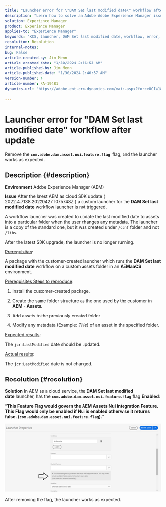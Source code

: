 ```yaml
---
title: "Launcher error for \"DAM Set last modified date\" workflow after update"
description: "Learn how to solve an Adobe Adobe Experience Manager issue where Launcher error occurs for \"DAM Set last modified date\" workflow after update."
solution: Experience Manager
product: Experience Manager
applies-to: "Experience Manager"
keywords: "KCS, launcher, DAM Set last modified date, workflow, error, after AEMaaCS update, AEM, Adobe Experience Manager, triggered, trigger, Troubleshooting, com.adobe.dam.asset.nui.feature.flag flag"
resolution: Resolution
internal-notes: 
bug: False
article-created-by: Jim Menn
article-created-date: "1/30/2024 2:36:53 AM"
article-published-by: Jim Menn
article-published-date: "1/30/2024 2:40:57 AM"
version-number: 4
article-number: KA-19481
dynamics-url: "https://adobe-ent.crm.dynamics.com/main.aspx?forceUCI=1&pagetype=entityrecord&etn=knowledgearticle&id=2e20a268-18bf-ee11-9079-6045bd006268"

---
```

# Launcher error for "DAM Set last modified date" workflow after update


Remove the <b>`com.adobe.dam.asset.nui.feature.flag `</b>flag, and the launcher works as expected.

## Description {#description}


<b>Environment</b>
 Adobe Experience Manager (AEM)

<b>Issue</b>
 After the latest AEM as cloud SDK update ( 2022.4.7138.20220427T075748Z ) a custom launcher for the <b>DAM Set last modified date</b> workflow launcher is not triggered.

 A workflow launcher was created to update the last modified date to assets into a particular folder when the user changes any metadata.
 The launcher is a copy of the standard one, but it was created under `/conf` folder and not `/libs`.

 After the latest SDK upgrade, the launcher is no longer running.

<u>Prerequisites</u>:

A package with the customer-created launcher which runs the <b>DAM Set last modified date</b> workflow on a custom assets folder in an <b>AEMaaCS</b> environment.

<u>Prerequisites Steps to reproduce</u>:

1. Install the customer-created package.

2. Create the same folder structure as the one used by the customer in <b>AEM - Assets</b>.

3. Add assets to the previously created folder.

4. Modify any metadata (Example: *Title*) of an asset in the specified folder.

<u>Expected results</u>:

The `jcr:LastModified` date should be updated.

<u>Actual results</u>:

The `jcr:LastModified` date is not changed.


## Resolution {#resolution}


<b>Solution</b>
In AEM as a cloud service, the <b>DAM Set last modified date</b> launcher, has the <b>`com.adobe.dam.asset.nui.feature.flag`</b> flag <b>Enabled</b>:

“<b>This Feature Flag would govern the AEM Assets Nui integration Feature. This Flag would only be enabled if Nui is enabled otherwise it returns false. (`com.adobe.dam.asset.nui.feature.flag`).</b>”

![](assets/f0aaf60a-33d1-ec11-a7b5-00224809ccc2.png)

After removing the flag, the launcher works as expected.
